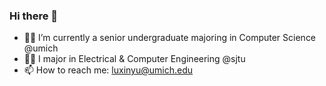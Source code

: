 ### Hi there 👋

<!--
**SandyLuXY/SandyLuXY** is a ✨ _special_ ✨ repository because its `README.md` (this file) appears on your GitHub profile.

Here are some ideas to get you started:

- 🔭 I’m currently working on ...
- 🌱 I’m currently learning ...
- 👯 I’m looking to collaborate on ...
- 🤔 I’m looking for help with ...
- 💬 Ask me about ...
- 📫 How to reach me: ...
- 😄 Pronouns: ...
- ⚡ Fun fact: ...
-->

- 👩‍🎓 I’m currently a senior undergraduate majoring in Computer Science @umich
- 👩‍🎓 I major in Electrical & Computer Engineering @sjtu
- 📫 How to reach me: luxinyu@umich.edu
